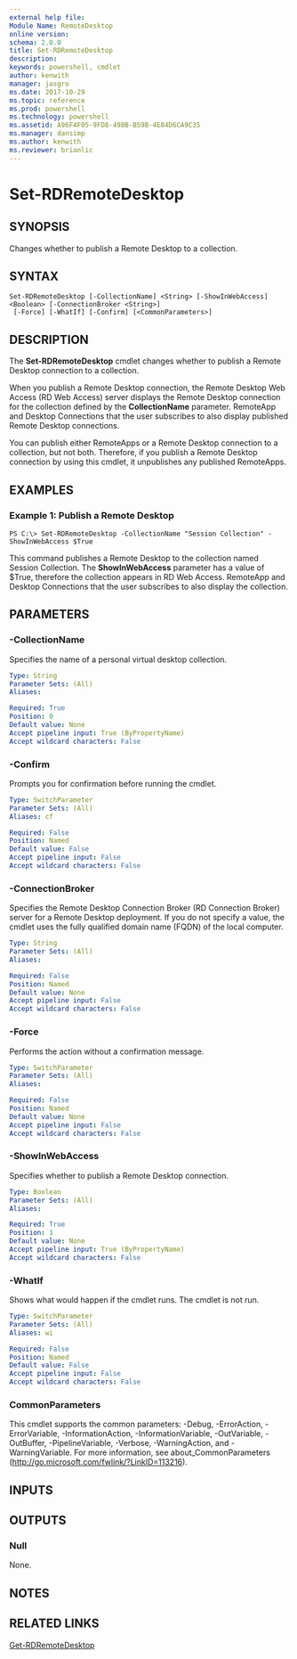 ```yaml
---
external help file: 
Module Name: RemoteDesktop
online version: 
schema: 2.0.0
title: Set-RDRemoteDesktop
description: 
keywords: powershell, cmdlet
author: kenwith
manager: jasgro
ms.date: 2017-10-29
ms.topic: reference
ms.prod: powershell
ms.technology: powershell
ms.assetid: A96F4F05-9FD8-498B-B59B-4E84D6CA9C35
ms.manager: dansimp
ms.author: kenwith
ms.reviewer: brianlic
---
```


# Set-RDRemoteDesktop

## SYNOPSIS
Changes whether to publish a Remote Desktop to a collection.

## SYNTAX

```
Set-RDRemoteDesktop [-CollectionName] <String> [-ShowInWebAccess] <Boolean> [-ConnectionBroker <String>]
 [-Force] [-WhatIf] [-Confirm] [<CommonParameters>]
```

## DESCRIPTION
The **Set-RDRemoteDesktop** cmdlet changes whether to publish a Remote Desktop connection to a collection.

When you publish a Remote Desktop connection, the Remote Desktop Web Access (RD Web Access) server displays the Remote Desktop connection for the collection defined by the **CollectionName** parameter.
RemoteApp and Desktop Connections that the user subscribes to also display published Remote Desktop connections.

You can publish either RemoteApps or a Remote Desktop connection to a collection, but not both.
Therefore, if you publish a Remote Desktop connection by using this cmdlet, it unpublishes any published RemoteApps.

## EXAMPLES

### Example 1: Publish a Remote Desktop
```
PS C:\> Set-RDRemoteDesktop -CollectionName "Session Collection" -ShowInWebAccess $True
```

This command publishes a Remote Desktop to the collection named Session Collection.
The **ShowInWebAccess** parameter has a value of $True, therefore the collection appears in RD Web Access.
RemoteApp and Desktop Connections that the user subscribes to also display the collection.

## PARAMETERS

### -CollectionName
Specifies the name of a personal virtual desktop collection.

```yaml
Type: String
Parameter Sets: (All)
Aliases: 

Required: True
Position: 0
Default value: None
Accept pipeline input: True (ByPropertyName)
Accept wildcard characters: False
```

### -Confirm
Prompts you for confirmation before running the cmdlet.

```yaml
Type: SwitchParameter
Parameter Sets: (All)
Aliases: cf

Required: False
Position: Named
Default value: False
Accept pipeline input: False
Accept wildcard characters: False
```

### -ConnectionBroker
Specifies the Remote Desktop Connection Broker (RD Connection Broker) server for a Remote Desktop deployment.
If you do not specify a value, the cmdlet uses the fully qualified domain name (FQDN) of the local computer.

```yaml
Type: String
Parameter Sets: (All)
Aliases: 

Required: False
Position: Named
Default value: None
Accept pipeline input: False
Accept wildcard characters: False
```

### -Force
Performs the action without a confirmation message.

```yaml
Type: SwitchParameter
Parameter Sets: (All)
Aliases: 

Required: False
Position: Named
Default value: None
Accept pipeline input: False
Accept wildcard characters: False
```

### -ShowInWebAccess
Specifies whether to publish a Remote Desktop connection.

```yaml
Type: Boolean
Parameter Sets: (All)
Aliases: 

Required: True
Position: 1
Default value: None
Accept pipeline input: True (ByPropertyName)
Accept wildcard characters: False
```

### -WhatIf
Shows what would happen if the cmdlet runs.
The cmdlet is not run.

```yaml
Type: SwitchParameter
Parameter Sets: (All)
Aliases: wi

Required: False
Position: Named
Default value: False
Accept pipeline input: False
Accept wildcard characters: False
```

### CommonParameters
This cmdlet supports the common parameters: -Debug, -ErrorAction, -ErrorVariable, -InformationAction, -InformationVariable, -OutVariable, -OutBuffer, -PipelineVariable, -Verbose, -WarningAction, and -WarningVariable. For more information, see about_CommonParameters (http://go.microsoft.com/fwlink/?LinkID=113216).

## INPUTS

## OUTPUTS

### Null
None.

## NOTES

## RELATED LINKS

[Get-RDRemoteDesktop](./Get-RDRemoteDesktop.md)


